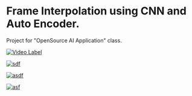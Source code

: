 # Frame Interpolation using CNN and Auto Encoder.

Project for "OpenSource AI Application" class.


[![Video Label](https://i.ytimg.com/an_webp/MVgPcENaGs8/mqdefault_6s.webp?du=3000&sqp=CO-b_JwG&rs=AOn4CLAKnJb_2kQCCuRaSO0L41ljFJIAUg)](https://www.youtube.com/watch?v=MVgPcENaGs8)

[![sdf](https://i.ytimg.com/an_webp/xrWlvtLTsfQ/mqdefault_6s.webp?du=3000&sqp=CPTZ_JwG&rs=AOn4CLAkFm5QXMDGrDN0T166B1IzxTtWRQ)](https://youtu.be/xrWlvtLTsfQ)

[![asdf](https://i.ytimg.com/an_webp/JBEJwDaJIKc/mqdefault_6s.webp?du=3000&sqp=COmn_JwG&rs=AOn4CLDs83fmulXIJh2g4ohpTNzmqiJ1jw)](https://youtu.be/JBEJwDaJIKc)

[![asf](https://i.ytimg.com/an_webp/bFH9S5fdAZE/mqdefault_6s.webp?du=3000&sqp=COzF_JwG&rs=AOn4CLC0ZOPR6G0h6EqItCgZBwzX2OxcBQ)](https://youtu.be/bFH9S5fdAZE)
